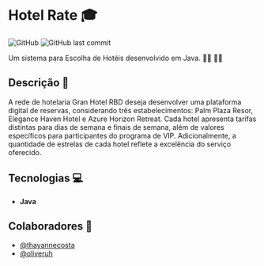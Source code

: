 # Hotel Rate :mortar_board:

![GitHub](https://img.shields.io/github/license/juliocsilvestre/professor-allocation)
![GitHub last commit](https://img.shields.io/github/last-commit/thayannecosta/professor-allocation)

Um sistema para Escolha de Hotéis desenvolvido em Java. 👨‍💻 👩‍💻

## Descrição :page_with_curl:

A rede de hotelaria Gran Hotel RBD deseja desenvolver uma plataforma digital de reservas, considerando três estabelecimentos: Palm Plaza Resor, Elegance Haven Hotel e Azure Horizon Retreat. Cada hotel apresenta tarifas distintas para dias de semana e finais de semana, além de valores específicos para participantes do programa de VIP. Adicionalmente, a quantidade de estrelas de cada hotel reflete a excelência do serviço oferecido.

## Tecnologias :computer:

- **Java**


## Colaboradores :busts_in_silhouette:

- [@thayannecosta](https://github.com/thayannecosta)
- [@oliveruh ](https://github.com/oliveruh)

